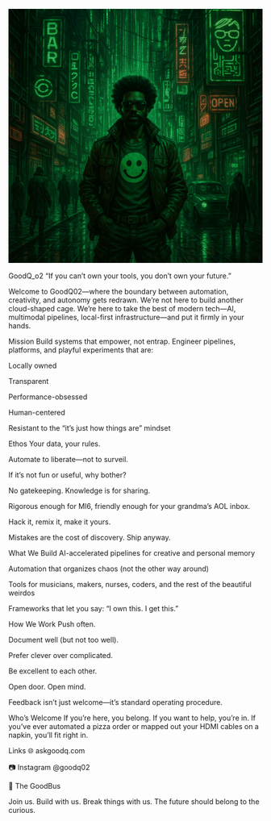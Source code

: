 ![GoodQ Logo](image/you-are-goodqo2b-square.png)

GoodQ_o2
“If you can’t own your tools, you don’t own your future.”

Welcome to GoodQ02—where the boundary between automation, creativity, and autonomy gets redrawn.
We’re not here to build another cloud-shaped cage. We’re here to take the best of modern tech—AI, multimodal pipelines, local-first infrastructure—and put it firmly in your hands.

Mission
Build systems that empower, not entrap.
Engineer pipelines, platforms, and playful experiments that are:

Locally owned

Transparent

Performance-obsessed

Human-centered

Resistant to the “it’s just how things are” mindset

Ethos
Your data, your rules.

Automate to liberate—not to surveil.

If it’s not fun or useful, why bother?

No gatekeeping. Knowledge is for sharing.

Rigorous enough for MI6, friendly enough for your grandma’s AOL inbox.

Hack it, remix it, make it yours.

Mistakes are the cost of discovery. Ship anyway.

What We Build
AI-accelerated pipelines for creative and personal memory

Automation that organizes chaos (not the other way around)

Tools for musicians, makers, nurses, coders, and the rest of the beautiful weirdos

Frameworks that let you say: “I own this. I get this.”

How We Work
Push often.

Document well (but not too well).

Prefer clever over complicated.

Be excellent to each other.

Open door. Open mind.

Feedback isn’t just welcome—it’s standard operating procedure.

Who’s Welcome
If you’re here, you belong.
If you want to help, you’re in.
If you’ve ever automated a pizza order or mapped out your HDMI cables on a napkin, you’ll fit right in.

Links
🌐 askgoodq.com

📷 Instagram @goodq02

🚌 The GoodBus

Join us. Build with us. Break things with us. The future should belong to the curious.
